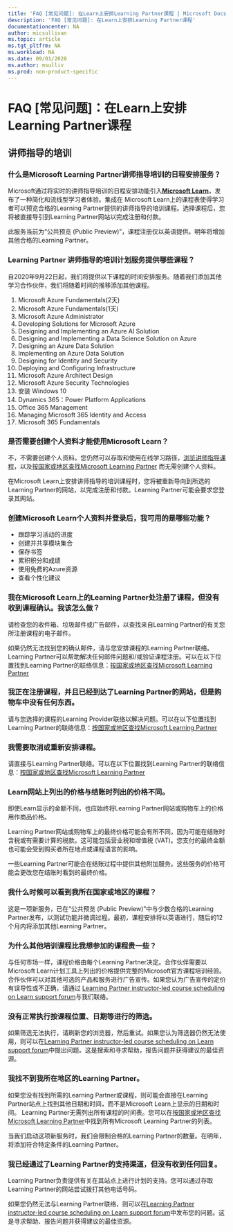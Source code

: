 ```yaml
---
title: 'FAQ [常见问题]: 在Learn上安排Learning Partner课程 | Microsoft Docs'
description: 'FAQ [常见问题]: 在Learn上安排Learning Partner课程'
documentationcenter: NA 
author: micsullivan
ms.topic: article
ms.tgt_pltfrm: NA
ms.workload: NA
ms.date: 09/01/2020
ms.author: msulliv
ms.prod: non-product-specific
---
```

# FAQ [常见问题]：在Learn上安排Learning Partner课程

## 讲师指导的培训

### 什么是Microsoft Learning Partner讲师指导培训的日程安排服务？

Microsoft通过将实时的讲师指导培训的日程安排功能引入[**Microsoft Learn**](/learn)，发布了一种简化和流线型学习者体验。集成在 Microsoft Learn上的课程表使得学习者可以预览合格的Learning Partner提供的讲师指导的培训课程。选择课程后，您将被直接导引到Learning Partner网站以完成注册和付款。

此服务当前为“公共预览 (Public Preview)”，课程注册仅以英语提供。明年将增加其他合格的Learning Partner。

### Learning Partner 讲师指导的培训计划服务提供哪些课程？

自2020年9月22日起，我们将提供以下课程的时间安排服务。随着我们添加其他学习合作伙伴，我们将随着时间的推移添加其他课程。

1. Microsoft Azure Fundamentals(2天)
2. Microsoft Azure Fundamentals(1天)
3. Microsoft Azure Administrator
4. Developing Solutions for Microsoft Azure
5. Designing and Implementing an Azure AI Solution
6. Designing and Implementing a Data Science Solution on Azure
7. Designing an Azure Data Solution
8. Implementing an Azure Data Solution
9. Designing for Identity and Security
10. Deploying and Configuring Infrastructure
11. Microsoft Azure Architect Design
12. Microsoft Azure Security Technologies
13. 安装 Windows 10
14. Dynamics 365：Power Platform Applications
15. Office 365 Management
16. Managing Microsoft 365 Identity and Access
17. Microsoft 365 Fundamentals

### 是否需要创建个人资料才能使用Microsoft Learn？

不，不需要创建个人资料。您仍然可以存取和使用在线学习路径，[浏览讲师指导课程](/learn/certifications/courses/browse/)，以及[按国家或地区查找Microsoft Learning Partner](/learn/certifications/partners#find-a-microsoft-learning-partner-by-country) 而无需创建个人资料。

在Microsoft Learn上安排讲师指导的培训课程时，您将被重新导向到所选的Learning Partner的网站，以完成注册和付款。Learning Partner可能会要求您登录其网站。

### 创建Microsoft Learn个人资料并登录后，我可用的是哪些功能？

- 跟踪学习活动的进度
- 创建并共享模块集合
- 保存书签
- 累积积分和成绩
- 使用免费的Azure资源
- 查看个性化建议

### 我在Microsoft Learn上的Learning Partner处注册了课程，但没有收到课程确认。我该怎么做？

请检查您的收件箱、垃圾邮件或广告邮件，以查找来自Learning Partner的有关您所注册课程的电子邮件。

如果仍然无法找到您的确认邮件，请与您安排课程的Learning Partner联络。Learning Partner可以帮助解决任何邮件问题和/或验证课程注册。可以在以下位置找到Learning Partner的联络信息：[按国家或地区查找Microsoft Learning Partner](/learn/certifications/partners#find-a-microsoft-learning-partner-by-country)

### 我正在注册课程，并且已经到达了Learning Partner的网站，但是购物车中没有任何东西。

请与您选择的课程的Learning Provider联络以解决问题。可以在以下位置找到Learning Partner的联络信息：[按国家或地区查找Microsoft Learning Partner](/learn/certifications/partners#find-a-microsoft-learning-partner-by-country)

### 我需要取消或重新安排课程。

请直接与Learning Partner联络。可以在以下位置找到Learning Partner的联络信息：[按国家或地区查找Microsoft Learning Partner](/learn/certifications/partners#find-a-microsoft-learning-partner-by-country)

### Learn网站上列出的价格与结账时列出的价格不同。

即使Learn显示的金额不同，也应始终将Learning Partner网站或购物车上的价格用作商品价格。

Learning Partner网站或购物车上的最终价格可能会有所不同，因为可能在结账时含税或有需要计算的税款。这可能包括营业税和增值税 (VAT)。您支付的最终金额也可能会受到购买者所在地点或课程语言的影响。

一些Learning Partner可能会在结账过程中提供其他附加服务。这些服务的价格可能会更改您在结账时看到的最终价格。

### 我什么时候可以看到我所在国家或地区的课程？

这是一项新服务，已在“公共预览 (Public Preview)”中与少数合格的Learning Partner发布，以测试功能并微调过程。最初，课程安排将以英语进行，随后的12个月内将添加其他Learning Partner。

### 为什么其他培训课程比我想参加的课程贵一些？

与任何市场一样，课程价格由每个Learning Partner决定。合作伙伴需要以Microsoft Learn计划工具上列出的价格提供完整的Microsoft官方课程培训经验。合作伙伴可以对其他可选的产品和服务进行广告宣传。如果您认为广告宣传的定价有误导性或不正确，请通过 [Learning Partner instructor-led course scheduling on Learn support forum](https://trainingsupport.microsoft.com/en-us/iltvilt/forum)与我们联络。

### 没有正常执行按课程位置、日期等进行的筛选。

如果筛选无法执行，请刷新您的浏览器，然后重试。如果您认为筛选器仍然无法使用，则可以在[Learning Partner instructor-led course scheduling on Learn support forum](https://trainingsupport.microsoft.com/en-us/iltvilt/forum)中提出问题。这是搜索和寻求帮助，报告问题并获得建议的最佳资源。

### 我找不到我所在地区的Learning Partner。

如果您没有找到所需的Learning Partner或课程，则可能会直接在Learning Partner站点上找到其他日期和时间，而不是Microsoft Learn上显示的日期和时间。 Learning Partner无需列出所有课程的时间表。您可以在[按国家或地区查找Microsoft Learning Partner](/learn/certifications/partners#find-a-microsoft-learning-partner-by-country)中找到所有Microsoft Learning Partner的列表。

当我们启动这项新服务时，我们会限制合格的Learning Partner的数量。在明年，将添加符合特定条件的Learning Partner。

### 我已经通过了Learning Partner的支持渠道，但没有收到任何回复。

Learning Partner负责提供有关在其站点上进行计划的支持。您可以通过存取Learning Partner的网站尝试拨打其他电话号码。

如果您仍然无法与Learning Partner联络，则可以在[Learning Partner instructor-led course scheduling on Learn support forum](https://trainingsupport.microsoft.com/en-us/iltvilt/forum)中发布您的问题。这是寻求帮助、报告问题并获得建议的最佳资源。
